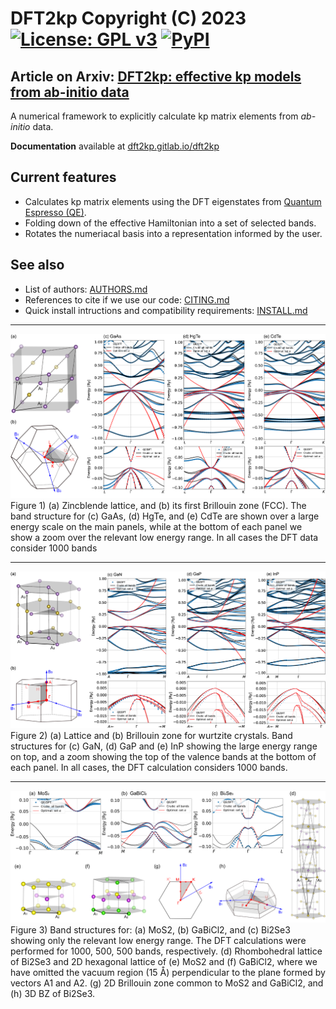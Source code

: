 # DFT2kp Copyright (C) 2023 [![License: GPL v3](https://img.shields.io/badge/License-GPLv3-blue.svg)](https://www.gnu.org/licenses/gpl-3.0) [![PyPI](https://img.shields.io/pypi/v/dft2kp)](https://pypi.org/project/dft2kp/)
## Article on Arxiv: [DFT2kp: effective kp models from ab-initio data](https://arxiv.org/abs/2306.08554)

A numerical framework to explicitly calculate kp matrix elements from *ab-initio* data.

**Documentation** available at [dft2kp.gitlab.io/dft2kp](https://dft2kp.gitlab.io/dft2kp/)

## Current features

- Calculates kp matrix elements using the DFT eigenstates from [Quantum Espresso (QE)](https://gitlab.com/QEF/q-e).
- Folding down of the effective Hamiltonian into a set of selected bands.
- Rotates the numeriacal basis into a representation informed by the user.

## See also

- List of authors: [AUTHORS.md](https://gitlab.com/dft2kp/dft2kp/-/blob/main/AUTHORS.md)
- References to cite if we use our code: [CITING.md](https://gitlab.com/dft2kp/dft2kp/-/blob/main/CITING.md)
- Quick install intructions and compatibility requirements: [INSTALL.md](https://gitlab.com/dft2kp/dft2kp/-/blob/main/INSTALL.md)

------------------------------------------------------------------------
<img src="docs/figures/zincblende.png">
Figure 1) (a) Zincblende lattice, and (b) its first Brillouin zone (FCC). The band structure for (c) GaAs, (d) HgTe, and (e) CdTe are shown over a large energy scale on the main panels, while at the bottom of each panel we show a zoom over the relevant low energy range. In all cases the DFT data consider 1000 bands

------------------------------------------------------------------------
<img src="docs/figures/wurtzite.png">
Figure 2) (a) Lattice and (b) Brillouin zone for wurtzite crystals. Band structures for (c) GaN, (d) GaP and (e) InP showing the large energy range on top, and a zoom showing the top of the valence bands at the bottom of each panel. In all cases, the DFT calculation considers 1000 bands.

------------------------------------------------------------------------
<img src="docs/figures/OtherMaterial.png">
Figure 3) Band structures for: (a) MoS2, (b) GaBiCl2, and (c) Bi2Se3 showing only the relevant low energy range. The DFT calculations were performed for 1000, 500, 500 bands, respectively. (d) Rhombohedral lattice of Bi2Se3 and 2D hexagonal lattice of (e) MoS2 and (f) GaBiCl2, where we have omitted the vacuum region (15 Å) perpendicular to the plane formed by vectors A1 and A2. (g) 2D Brillouin zone common to MoS2 and GaBiCl2, and (h) 3D BZ of Bi2Se3.
